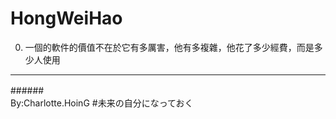 # HongWeiHao
0. 一個的軟件的價值不在於它有多厲害，他有多複雜，他花了多少經費，而是多少人使用



---
######　　　　　　　　　　　　　　　　　　　　　　　　　　　　　　　　　　By:Charlotte.HoinG #未来の自分になっておく
